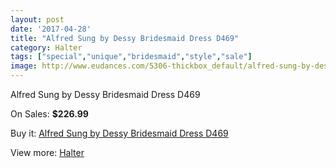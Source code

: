```yaml
---
layout: post
date: '2017-04-28'
title: "Alfred Sung by Dessy Bridesmaid Dress D469"
category: Halter
tags: ["special","unique","bridesmaid","style","sale"]
image: http://www.eudances.com/5306-thickbox_default/alfred-sung-by-dessy-bridesmaid-dress-d469.jpg
---
```

Alfred Sung by Dessy Bridesmaid Dress D469

On Sales: **$226.99**
<a href="https://www.eudances.com/en/halter/1794-alfred-sung-by-dessy-bridesmaid-dress-d469.html"><amp-img layout="responsive" width="600" height="600" src="//www.eudances.com/5306-thickbox_default/alfred-sung-by-dessy-bridesmaid-dress-d469.jpg" alt="Alfred Sung by Dessy Bridesmaid Dress D469 0" /></a>
<a href="https://www.eudances.com/en/halter/1794-alfred-sung-by-dessy-bridesmaid-dress-d469.html"><amp-img layout="responsive" width="600" height="600" src="//www.eudances.com/5307-thickbox_default/alfred-sung-by-dessy-bridesmaid-dress-d469.jpg" alt="Alfred Sung by Dessy Bridesmaid Dress D469 1" /></a>

Buy it: [Alfred Sung by Dessy Bridesmaid Dress D469](https://www.eudances.com/en/halter/1794-alfred-sung-by-dessy-bridesmaid-dress-d469.html "Alfred Sung by Dessy Bridesmaid Dress D469")

View more: [Halter](https://www.eudances.com/en/19-halter "Halter")